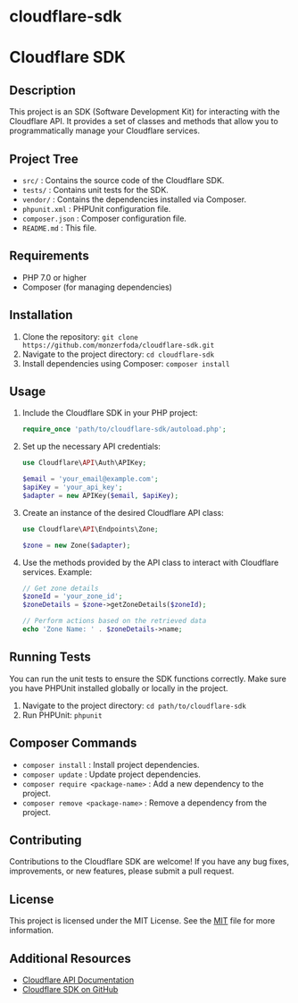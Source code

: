 # cloudflare-sdk
# Cloudflare SDK

## Description
This project is an SDK (Software Development Kit) for interacting with the Cloudflare API. It provides a set of classes and methods that allow you to programmatically manage your Cloudflare services.

## Project Tree
- `src/` : Contains the source code of the Cloudflare SDK.
- `tests/` : Contains unit tests for the SDK.
- `vendor/` : Contains the dependencies installed via Composer.
- `phpunit.xml` : PHPUnit configuration file.
- `composer.json` : Composer configuration file.
- `README.md` : This file.

## Requirements
- PHP 7.0 or higher
- Composer (for managing dependencies)

## Installation
1. Clone the repository: `git clone https://github.com/monzerfoda/cloudflare-sdk.git`
2. Navigate to the project directory: `cd cloudflare-sdk`
3. Install dependencies using Composer: `composer install`

## Usage
1. Include the Cloudflare SDK in your PHP project:
    ```php
    require_once 'path/to/cloudflare-sdk/autoload.php';
    ```
2. Set up the necessary API credentials:
    ```php
    use Cloudflare\API\Auth\APIKey;

    $email = 'your_email@example.com';
    $apiKey = 'your_api_key';
    $adapter = new APIKey($email, $apiKey);
    ```
3. Create an instance of the desired Cloudflare API class:
    ```php
    use Cloudflare\API\Endpoints\Zone;

    $zone = new Zone($adapter);
    ```
4. Use the methods provided by the API class to interact with Cloudflare services. Example:
    ```php
    // Get zone details
    $zoneId = 'your_zone_id';
    $zoneDetails = $zone->getZoneDetails($zoneId);

    // Perform actions based on the retrieved data
    echo 'Zone Name: ' . $zoneDetails->name;
    ```

## Running Tests
You can run the unit tests to ensure the SDK functions correctly. Make sure you have PHPUnit installed globally or locally in the project.

1. Navigate to the project directory: `cd path/to/cloudflare-sdk`
2. Run PHPUnit: `phpunit`

## Composer Commands
- `composer install` : Install project dependencies.
- `composer update` : Update project dependencies.
- `composer require <package-name>` : Add a new dependency to the project.
- `composer remove <package-name>` : Remove a dependency from the project.

## Contributing
Contributions to the Cloudflare SDK are welcome! If you have any bug fixes, improvements, or new features, please submit a pull request.

## License
This project is licensed under the MIT License. See the [MIT](MAKPHP) file for more information.

## Additional Resources
- [Cloudflare API Documentation](https://developers.cloudflare.com/api)
- [Cloudflare SDK on GitHub](https://github.com/your-username/cloudflare-sdk)

